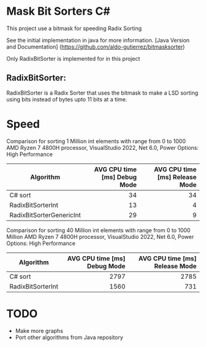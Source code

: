 # Mask Bit Sorters C#

This project use a bitmask for speeding Radix Sorting

See the initial implementation in java for more information.
[Java Version and Documentation] (https://github.com/aldo-gutierrez/bitmasksorter)

Only RadixBitSorter is implemented for in this project

## RadixBitSorter:
RadixBitSorter is a Radix Sorter that uses the bitmask to make a LSD sorting using bits instead of bytes
upto 11 bits at a time.

# Speed
Comparison for sorting 1 Million int elements with range from 0 to 1000
AMD Ryzen 7 4800H processor, VisualStudio 2022, Net 6.0, Power Options: High Performance

| Algorithm                  | AVG CPU time [ms] Debug Mode | AVG CPU time [ms] Release Mode |
|----------------------------|-----------------------------:|-------------------------------:|
| C# sort                    |                           34 |                             34 |
| RadixBitSorterInt          |                           13 |                              4 |
| RadixBitSorterGenericInt   |                           29 |                              9 |


Comparison for sorting 40 Million int elements with range from 0 to 1000 Million
AMD Ryzen 7 4800H processor, VisualStudio 2022, Net 6.0, Power Options: High Performance

| Algorithm         | AVG CPU time [ms] Debug Mode | AVG CPU time [ms] Release Mode |
|-------------------|-----------------------------:|-------------------------------:|
| C# sort           |                         2797 |                           2785 |
| RadixBitSorterInt |                         1560 |                            731 |

# TODO
- Make more graphs
- Port other algorithms from Java repository

